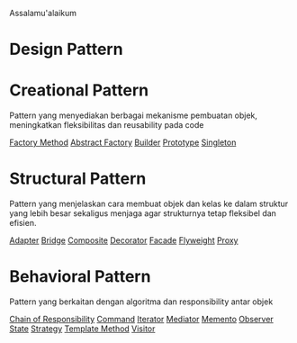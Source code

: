 Assalamu'alaikum

# Design Pattern

# Creational Pattern

Pattern yang menyediakan berbagai mekanisme pembuatan objek, meningkatkan fleksibilitas dan reusability pada code

[Factory Method](https://www.notion.so/Factory-Method-680bde7c706944eda15a044afb468d70)
[Abstract Factory](https://www.notion.so/Abstract-Factory-69ffeb6a099d4ff9a91c9478050f4da2)
[Builder](https://www.notion.so/Builder-0483faf79f5d481985b3d30aeacd678a)
[Prototype](https://www.notion.so/Prototype-ce246e10aa63438e8adf718c5d34dc1d)
[Singleton](https://www.notion.so/Singleton-8439c79f97e044c3832324076022eaf4)

# Structural Pattern

Pattern yang menjelaskan cara membuat objek dan kelas ke dalam struktur yang lebih besar sekaligus menjaga agar strukturnya tetap fleksibel dan efisien.

[Adapter](https://www.github.com/)
[Bridge](https://www.github.com/)
[Composite](https://www.github.com/)
[Decorator](https://www.github.com/)
[Facade](https://www.github.com/)
[Flyweight](https://www.github.com/)
[Proxy](https://www.github.com/)

# Behavioral Pattern

Pattern yang berkaitan dengan algoritma dan responsibility antar objek

[Chain of Responsibility](https://www.github.com/)
[Command](https://www.github.com/)
[Iterator](https://www.github.com/)
[Mediator](https://www.github.com/)
[Memento](https://www.github.com/)
[Observer](https://www.github.com/)
[State](https://www.github.com/)
[Strategy](https://www.github.com/)
[Template Method](https://www.github.com/)
[Visitor](https://www.github.com/)


